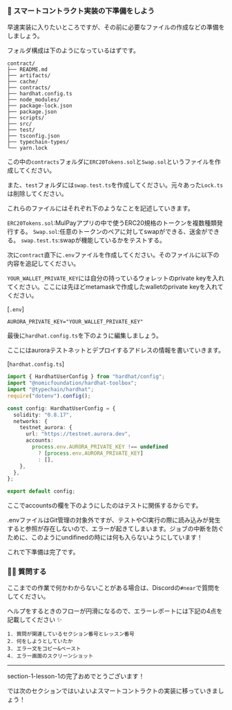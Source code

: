 ### 📜 スマートコントラクト実装の下準備をしよう

早速実装に入りたいところですが、その前に必要なファイルの作成などの準備をしましょう。

フォルダ構成は下のようになっているはずです。

```
contract/
├── README.md
├── artifacts/
├── cache/
├── contracts/
├── hardhat.config.ts
├── node_modules/
├── package-lock.json
├── package.json
├── scripts/
├── src/
├── test/
├── tsconfig.json
├── typechain-types/
└── yarn.lock
```

この中の`contracts`フォルダに`ERC20Tokens.sol`と`Swap.sol`というファイルを作成してください。

また、`test`フォルダには`swap.test.ts`を作成してください。元々あった`Lock.ts`は削除してください。

これらのファイルにはそれぞれ下のようなことを記述していきます。

`ERC20Tokens.sol`:MulPayアプリの中で使うERC20規格のトークンを複数種類発行する。
`Swap.sol`:任意のトークンのペアに対してswapができる、送金ができる。
`swap.test.ts`:swapが機能しているかをテストする。

次に`contract`直下に`.env`ファイルを作成してください。そのファイルに以下の内容を追記してください。

`YOUR_WALLET_PRIVATE_KEY`には自分の持っているウォレットのprivate keyを入れてください。ここには先ほどmetamaskで作成したwalletのprivate keyを入れてください。

[`.env`]

```
AURORA_PRIVATE_KEY="YOUR_WALLET_PRIVATE_KEY"
```

最後に`hardhat.config.ts`を下のように編集しましょう。

ここにはauroraテストネットとデプロイするアドレスの情報を書いていきます。

[`hardhat.config.ts`]

```ts
import { HardhatUserConfig } from "hardhat/config";
import "@nomicfoundation/hardhat-toolbox";
import "@typechain/hardhat";
require("dotenv").config();

const config: HardhatUserConfig = {
  solidity: "0.8.17",
  networks: {
    testnet_aurora: {
      url: "https://testnet.aurora.dev",
      accounts:
        process.env.AURORA_PRIVATE_KEY !== undefined
          ? [process.env.AURORA_PRIVATE_KEY]
          : [],
    },
  },
};

export default config;
```

ここでaccountsの欄を下のようにしたのはテストに関係するからです。

.envファイルはGit管理の対象外ですが、テストやCI実行の際に読み込みが発生すると参照が存在しないので、エラーが起きてしまいます。ジョブの中断を防ぐために、このようにundifinedの時には何も入らないようにしています！

これで下準備は完了です。

### 🙋‍♂️ 質問する

ここまでの作業で何かわからないことがある場合は、Discordの`#near`で質問をしてください。

ヘルプをするときのフローが円滑になるので、エラーレポートには下記の4点を記載してください ✨

```
1. 質問が関連しているセクション番号とレッスン番号
2. 何をしようとしていたか
3. エラー文をコピー&ペースト
4. エラー画面のスクリーンショット
```

---

section-1-lesson-1の完了おめでとうございます！

では次のセクションではいよいよスマートコントラクトの実装に移っていきましょう！
